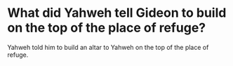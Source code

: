 # What did Yahweh tell Gideon to build on the top of the place of refuge?

Yahweh told him to build an altar to Yahweh on the top of the place of refuge.
